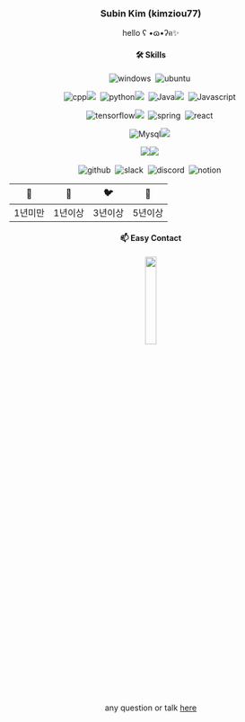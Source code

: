 
 <div align="center">
 
 ### Subin Kim (kimziou77)
 hello ʕ •ɷ•ʔฅ✨
 
  #### 🛠 Skills
  <!-- https://simpleicons.org/ -->

  ![windows](https://img.shields.io/badge/windows-0078D6?style=flat-square&logo=windows&logoColor=white)&nbsp;
  ![ubuntu](https://img.shields.io/badge/ubuntu-E95420?style=flat-square&logo=ubuntu&logoColor=white)&nbsp;
 
  ![cpp](https://img.shields.io/badge/C++-00599C?style=flat-square&logo=C%2B%2B&logoColor=white)![](https://img.shields.io/badge/🐦-00599C?style=flat-square)&nbsp;
  ![python](https://img.shields.io/badge/Python-3776AB.svg?&style=flat-square&logo=Python&logoColor=white)![](https://img.shields.io/badge/🐦-3776AB?style=flat-square)&nbsp;
  ![Java](https://img.shields.io/badge/Java-EE7D0A?style=flat-square&logo=Java&logoColor=white)![](https://img.shields.io/badge/🐦-EE7D0A?style=flat-square)&nbsp;
  ![Javascript](https://img.shields.io/badge/Javascript🐤-ffb13b?style=flat-square&logo=javascript&logoColor=white)&nbsp;
 
  ![tensorflow](https://img.shields.io/badge/tensorflow-FF6F00?style=flat-square&logo=tensorflow&logoColor=white)![](https://img.shields.io/badge/🐤-FF6F00?style=flat-square)&nbsp;
  ![spring](https://img.shields.io/badge/Spring🐣-6DB33F?style=flat-square&logo=Spring&logoColor=white)&nbsp;
  ![react](https://img.shields.io/badge/React🐣-61DAFB?style=flat-square&logo=React&logoColor=white)&nbsp;


  ![Mysql](https://img.shields.io/badge/Mysql-3766AB?style=flat-square&logo=Mysql&logoColor=white)![](https://img.shields.io/badge/🐦-3766AB?style=flat-square)&nbsp;
 
   <img src="https://img.shields.io/badge/Amazon AWS-232F3E?style=flat-square&logo=Amazon%20AWS&logoColor=white"/>![](https://img.shields.io/badge/🐣-232F3E?style=flat-square)&nbsp;
<!--  
  ![docker](https://img.shields.io/badge/Docker-2496ED?style=flat-square&logo=Docker&logoColor=white)&nbsp;
 -->
  ![github](https://img.shields.io/badge/github-181717?style=flat-square&logo=github&logoColor=white)&nbsp;
  ![slack](https://img.shields.io/badge/slack-4A154B?style=flat-square&logo=slack&logoColor=white)&nbsp;
  ![discord](https://img.shields.io/badge/discord-5865F2?style=flat-square&logo=discord&logoColor=white)&nbsp;
  ![notion](https://img.shields.io/badge/notion-eeeeee?style=flat-square&logo=notion&logoColor=black)&nbsp;
 
  |🐣|🐤|🐦|🦄|
|---|---|---|---|
|1년미만|1년이상|3년이상|5년이상|
 
<!--   [![Top Langs](https://github-readme-stats.vercel.app/api/top-langs/?username=kimziou77&layout=compact&hide=html)](https://github.com/anuraghazra/github-readme-stats) -->




#### 📫 Easy Contact  
<img href="https://open.kakao.com/o/stiTI4Wc" src="https://user-images.githubusercontent.com/41179265/151553258-97047a1a-959c-436f-97d2-2ab38d1a192b.png" width="20%" height="20%">

any question or talk [here](https://open.kakao.com/o/stiTI4Wc)  

 </div>
 
<!--

**kimziou77/kimziou77** is a ✨ _special_ ✨ repository because its `README.md` (this file) appears on your GitHub profile.
[![kimziou77's github stats](https://github-readme-stats.vercel.app/api/top-langs/?username=kimziou77)](https://github.com/kimziou77)
Here are some ideas to get you started:


<div align="center">
 
[![Linkedin](https://img.shields.io/badge/-LinkedIn-blue?style=flat-square&logo=Linkedin&logoColor=white&link=https://www.linkedin.com/in/subin-kim-195ba6190/)](https://www.linkedin.com/in/subin-kim-195ba6190/)

</div>

 
- 🔭 I’m currently working on ...
- 🌱 I’m currently learning ...
- 👯 I’m looking to collaborate on ...
- 🤔 I’m looking for help with ...
- 💬 Ask me about ...
- 📫 How to reach me: ...
- 😄 Pronouns: ...
- ⚡ Fun fact: ...
-->
